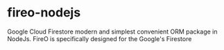 # fireo-nodejs
Google Cloud Firestore modern and simplest convenient ORM package in NodeJs. FireO is specifically designed for the Google's Firestore
